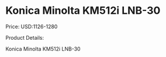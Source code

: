# Konica Minolta KM512i LNB-30

Price: USD:1126-1280

Product Details:

Konica Minolta KM512i LNB-30